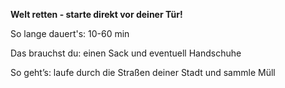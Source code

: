 **Welt retten - starte direkt vor deiner Tür!**

So lange dauert's: 10-60 min

Das brauchst du: einen Sack und eventuell Handschuhe

So geht’s: laufe durch die Straßen deiner Stadt und sammle Müll
